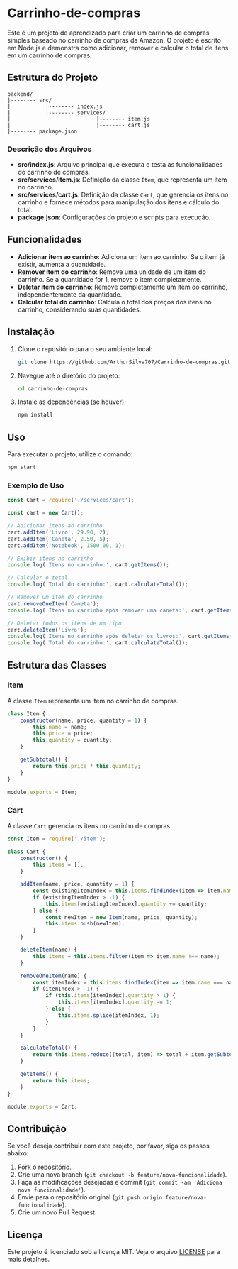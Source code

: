 # Carrinho-de-compras

Este é um projeto de aprendizado para criar um carrinho de compras simples baseado no carrinho de compras da Amazon. O projeto é escrito em Node.js e demonstra como adicionar, remover e calcular o total de itens em um carrinho de compras.

## Estrutura do Projeto

```
backend/
|-------- src/
|           |-------- index.js
|           |-------- services/   
|                           |-------- item.js   
|                           |-------- cart.js
|-------- package.json
```

### Descrição dos Arquivos

- **src/index.js**: Arquivo principal que executa e testa as funcionalidades do carrinho de compras.
- **src/services/item.js**: Definição da classe `Item`, que representa um item no carrinho.
- **src/services/cart.js**: Definição da classe `Cart`, que gerencia os itens no carrinho e fornece métodos para manipulação dos itens e cálculo do total.
- **package.json**: Configurações do projeto e scripts para execução.

## Funcionalidades

- **Adicionar item ao carrinho**: Adiciona um item ao carrinho. Se o item já existir, aumenta a quantidade.
- **Remover item do carrinho**: Remove uma unidade de um item do carrinho. Se a quantidade for 1, remove o item completamente.
- **Deletar item do carrinho**: Remove completamente um item do carrinho, independentemente da quantidade.
- **Calcular total do carrinho**: Calcula o total dos preços dos itens no carrinho, considerando suas quantidades.

## Instalação

1. Clone o repositório para o seu ambiente local:
    ```sh
    git clone https://github.com/ArthurSilva707/Carrinho-de-compras.git
    ```

2. Navegue até o diretório do projeto:
    ```sh
    cd carrinho-de-compras
    ```

3. Instale as dependências (se houver):
    ```sh
    npm install
    ```

## Uso

Para executar o projeto, utilize o comando:

```sh
npm start
```

### Exemplo de Uso

```javascript
const Cart = require('./services/cart');

const cart = new Cart();

// Adicionar itens ao carrinho
cart.addItem('Livro', 29.90, 2);
cart.addItem('Caneta', 2.50, 5);
cart.addItem('Notebook', 1500.00, 1);

// Exibir itens no carrinho
console.log('Itens no carrinho:', cart.getItems());

// Calcular o total
console.log('Total do carrinho:', cart.calculateTotal());

// Remover um item do carrinho
cart.removeOneItem('Caneta');
console.log('Itens no carrinho após remover uma caneta:', cart.getItems());

// Deletar todos os itens de um tipo
cart.deleteItem('Livro');
console.log('Itens no carrinho após deletar os livros:', cart.getItems());
console.log('Total do carrinho:', cart.calculateTotal());
```

## Estrutura das Classes

### Item

A classe `Item` representa um item no carrinho de compras.

```javascript
class Item {
    constructor(name, price, quantity = 1) {
        this.name = name;
        this.price = price;
        this.quantity = quantity;
    }

    getSubtotal() {
        return this.price * this.quantity;
    }
}

module.exports = Item;
```

### Cart

A classe `Cart` gerencia os itens no carrinho de compras.

```javascript
const Item = require('./item');

class Cart {
    constructor() {
        this.items = [];
    }

    addItem(name, price, quantity = 1) {
        const existingItemIndex = this.items.findIndex(item => item.name === name);
        if (existingItemIndex > -1) {
            this.items[existingItemIndex].quantity += quantity;
        } else {
            const newItem = new Item(name, price, quantity);
            this.items.push(newItem);
        }
    }

    deleteItem(name) {
        this.items = this.items.filter(item => item.name !== name);
    }

    removeOneItem(name) {
        const itemIndex = this.items.findIndex(item => item.name === name);
        if (itemIndex > -1) {
            if (this.items[itemIndex].quantity > 1) {
                this.items[itemIndex].quantity -= 1;
            } else {
                this.items.splice(itemIndex, 1);
            }
        }
    }

    calculateTotal() {
        return this.items.reduce((total, item) => total + item.getSubtotal(), 0);
    }

    getItems() {
        return this.items;
    }
}

module.exports = Cart;
```

## Contribuição

Se você deseja contribuir com este projeto, por favor, siga os passos abaixo:

1. Fork o repositório.
2. Crie uma nova branch (`git checkout -b feature/nova-funcionalidade`).
3. Faça as modificações desejadas e commit (`git commit -am 'Adiciona nova funcionalidade'`).
4. Envie para o repositório original (`git push origin feature/nova-funcionalidade`).
5. Crie um novo Pull Request.

## Licença

Este projeto é licenciado sob a licença MIT. Veja o arquivo [LICENSE](LICENSE) para mais detalhes.
